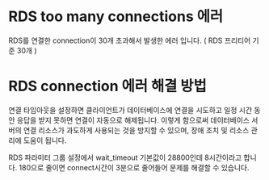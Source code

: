 # RDS too many connections 에러
RDS를 연결한 connection이 30개 초과해서 발생한 에러 입니다.
( RDS 프리티어 기준 30개 )

# RDS connection 에러 해결 방법 
연결 타임아웃을 설정하면 클라이언트가 데이터베이스에 연결을 시도하고 일정 시간 동안 응답을 받지 못하면
연결이 자동으로 해제됩니다. 
이렇게 함으로써 데이터베이스 서버의 연결 리소스가 과도하게 사용되는 것을 방지할 수 있으며, 
장애 조치 및 리소스 관리에 도움이 됩니다.


RDS 파라미터 그룹 설정에서 
wait_timeout 기본값이 28800인데 8시간이라고 합니다.
180으로 줄이면 connect시간이 3분으로 줄어들어 문제를 해결할 수 있습니다. 